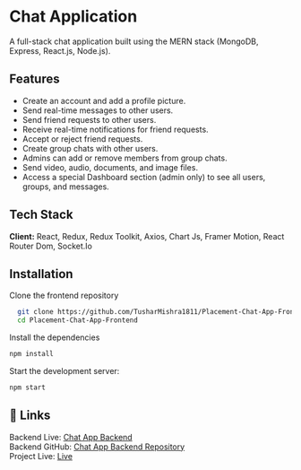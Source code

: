 
# Chat Application

A full-stack chat application built using the MERN stack (MongoDB, Express, React.js, Node.js).




## Features

- Create an account and add a profile picture.
- Send real-time messages to other users.
- Send friend requests to other users.
- Receive real-time notifications for friend requests.
- Accept or reject friend requests.
- Create group chats with other users.
- Admins can add or remove members from group chats.
- Send video, audio, documents, and image files.
- Access a special Dashboard section (admin only) to see all users, groups, and messages.


## Tech Stack

**Client:** React, Redux, Redux Toolkit, Axios, Chart Js, Framer Motion, React Router Dom, Socket.Io



## Installation

Clone the frontend repository

```bash
  git clone https://github.com/TusharMishra1811/Placement-Chat-App-Frontend.git
  cd Placement-Chat-App-Frontend
```
Install the dependencies

```bash
npm install
```
Start the development server:
```bash
npm start
```

## 🔗 Links
Backend Live: [Chat App Backend](https://placement-chat-app-backend.onrender.com/)\
Backend GitHub: [Chat App Backend Repository](https://github.com/TusharMishra1811/Placement-Chat-App-Backend)\
Project Live: [Live](https://placement-chat-app-frontend.vercel.app/login)

